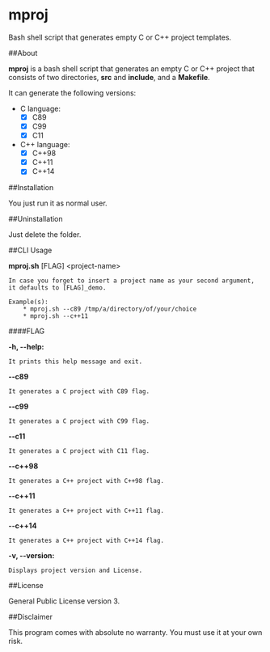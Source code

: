 # mproj

Bash shell script that generates empty C or C++ project templates.

##About

**mproj** is a bash shell script that generates an empty C or C++ project
that consists of two directories, **src** and **include**, and a
**Makefile**.

It can generate the following versions:

* C language:
    - [x] C89
    - [x] C99
    - [x] C11
    
* C++ language:
   - [x] C++98
   - [x] C++11
   - [x] C++14

##Installation

You just run it as normal user.

##Uninstallation

Just delete the folder.

##CLI Usage

**mproj.sh** [FLAG] \<project-name\>

    In case you forget to insert a project name as your second argument,
    it defaults to [FLAG]_demo.

    Example(s):
        * mproj.sh --c89 /tmp/a/directory/of/your/choice
        * mproj.sh --c++11 

####FLAG

**-h, --help:**

    It prints this help message and exit.
    
**--c89**

    It generates a C project with C89 flag.

**--c99**

    It generates a C project with C99 flag.

**--c11**

    It generates a C project with C11 flag.

**--c++98**

    It generates a C++ project with C++98 flag.

**--c++11**

    It generates a C++ project with C++11 flag.

**--c++14**

    It generates a C++ project with C++14 flag.

**-v, --version:**

    Displays project version and License.

##License

General Public License version 3.

##Disclaimer

This program comes with absolute no warranty.
You must use it at your own risk.


